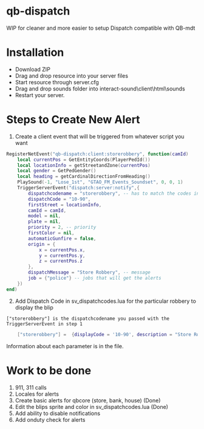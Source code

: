 # qb-dispatch

WIP for cleaner and more easier to setup Dispatch compatible with QB-mdt

# Installation
* Download ZIP
* Drag and drop resource into your server files
* Start resource through server.cfg
* Drag and drop sounds folder into interact-sound\client\html\sounds
* Restart your server.

# Steps to Create New Alert

1. Create a client event that will be triggered from whatever script you want

```lua
RegisterNetEvent("qb-dispatch:client:storerobbery", function(camId)
    local currentPos = GetEntityCoords(PlayerPedId())
    local locationInfo = getStreetandZone(currentPos)
    local gender = GetPedGender()
    local heading = getCardinalDirectionFromHeading()
    PlaySound(-1, "Lose_1st", "GTAO_FM_Events_Soundset", 0, 0, 1)
    TriggerServerEvent("dispatch:server:notify",{
        dispatchcodename = "storerobbery", -- has to match the codes in sv_dispatchcodes.lua so that it generates the right blip
        dispatchCode = "10-90",
        firstStreet = locationInfo,
        camId = camId,
        model = nil,
        plate = nil,
        priority = 2, -- priority
        firstColor = nil,
        automaticGunfire = false,
        origin = {
            x = currentPos.x,
            y = currentPos.y,
            z = currentPos.z
        },
        dispatchMessage = "Store Robbery", -- message
        job = {"police"} -- jobs that will get the alerts
    })
end)
```

2. Add Dispatch Code in sv_dispatchcodes.lua for the particular robbery to display the blip

`["storerobbery"] is the dispatchcodename you passed with the TriggerServerEvent in step 1`
```lua
    ["storerobbery"] =  {displayCode = '10-90', description = "Store Robbery In Progress", radius = 0, recipientList = {'police'}, blipSprite = 52, blipColour = 1, blipScale = 1.5, blipLength = 2 },
```

Information about each parameter is in the file.


# Work to be done

1. 911, 311 calls
2. Locales for alerts
3. Create basic alerts for qbcore (store, bank, house) (Done)
4. Edit the blips sprite and color in sv_dispatchcodes.lua (Done)
5. Add ability to disable notifications
6. Add onduty check for alerts